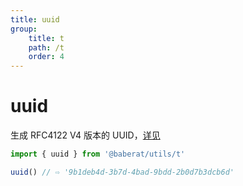 ```yaml
---
title: uuid
group:
    title: t
    path: /t
    order: 4
---
```


# uuid

生成 RFC4122 V4 版本的 UUID，[详见](https://www.npmjs.com/package/uuid)

```ts
import { uuid } from '@baberat/utils/t'

uuid() // ⇨ '9b1deb4d-3b7d-4bad-9bdd-2b0d7b3dcb6d'
```
